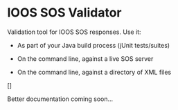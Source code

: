 # IOOS SOS Validator

Validation tool for IOOS SOS responses. Use it:

 * As part of your Java build process (jUnit tests/suites)

 * On the command line, against a live SOS server

 * On the command line, against a directory of XML files

 []

Better documentation coming soon...

